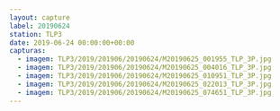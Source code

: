 ```yaml
---
layout: capture
label: 20190624
station: TLP3
date: 2019-06-24 00:00:00+00:00
capturas:
  - imagem: TLP3/2019/201906/20190624/M20190625_001955_TLP_3P.jpg
  - imagem: TLP3/2019/201906/20190624/M20190625_004016_TLP_3P.jpg
  - imagem: TLP3/2019/201906/20190624/M20190625_010951_TLP_3P.jpg
  - imagem: TLP3/2019/201906/20190624/M20190625_022013_TLP_3P.jpg
  - imagem: TLP3/2019/201906/20190624/M20190625_074651_TLP_3P.jpg
---
```

